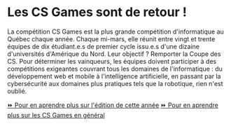 # Les CS Games sont de retour !

La compétition CS Games est la plus grande compétition d'informatique au Québec chaque année. Chaque mi-mars, elle réunit entre vingt et trente équipes de dix étudiant.e.s de premier cycle issu.e.s d'une dizaine d'universités d'Amérique du Nord. Leur objectif ? Remporter la Coupe des CS. Pour déterminer les vainqueurs, les équipes doivent participer à des compétitions exigeantes couvrant tous les domaines de l'informatique : du développement web et mobile à l'intelligence artificielle, en passant par la cybersécurité aux domaines plus pratiques tels que la robotique, rien n'est oublié.

[⏩️ Pour en aprendre plus sur l'édition de cette année](https://2025.csgames.org)
[⏩️ Pour en aprendre plus sur les CS Games en général](https://csgames.org)